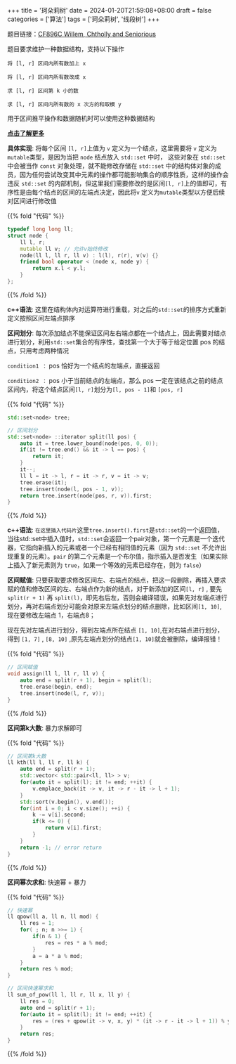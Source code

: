 +++
title = '珂朵莉树'
date = 2024-01-20T21:59:08+08:00
draft = false
categories = ['算法']
tags = ['珂朵莉树', '线段树']
+++


题目链接：[CF896C Willem, Chtholly and Seniorious](https://codeforces.com/problemset/problem/896/C)

题目要求维护一种数据结构，支持以下操作

`将 [l, r] 区间内所有数加上 x`

`将 [l, r] 区间内所有数改成 x`

`求 [l, r] 区间第 k 小的数`

`求 [l, r] 区间内所有数的 x 次方的和取模 y`

用于区间推平操作和数据随机时可以使用这种数据结构

**[点击了解更多](https://blog.csdn.net/qq_50332374/article/details/119722580?ops_request_misc=%257B%2522request%255Fid%2522%253A%2522169830796616800211522669%2522%252C%2522scm%2522%253A%252220140713.130102334..%2522%257D&request_id=169830796616800211522669&biz_id=0&utm_medium=distribute.pc_search_result.none-task-blog-2~all~sobaiduend~default-2-119722580-null-null.142%5Ev96%5Epc_search_result_base1&utm_term=%E7%8F%82%E6%9C%B5%E8%8E%89%E6%A0%91&spm=1018.2226.3001.4187)**

**具体实现**: 将每个区间 `[l, r]`上值为 `v` 定义为一个结点，这里需要将 `v` 定义为`mutable`类型，是因为当把 `node` 结点放入 `std::set` 中时， 这些对象在 `std::set`中会被当作 `const` 对象处理，就不能修改存储在 `std::set` 中的结构体对象的成员，因为任何尝试改变其中元素的操作都可能影响集合的顺序性质，这样的操作会违反 `std::set` 的内部机制，但这里我们需要修改的是区间`[l, r]`上的值即可，有序性是由每个结点的区间的左端点决定，因此将`v` 定义为`mutable`类型以方便后续对区间进行修改值

{{% fold "代码" %}}
```cpp
typedef long long ll;
struct node {
    ll l, r;
    mutable ll v; // 允许v始终修改
    node(ll l, ll r, ll v) : l(l), r(r), v(v) {}
    friend bool operator < (node x, node y) {
        return x.l < y.l;
    }
};

```
{{% /fold %}}

**c++语法**: 这里在结构体内对运算符进行重载，对之后的`std::set`的排序方式重新定义按照区间左端点排序

**区间划分**: 每次添加结点不能保证区间左右端点都在一个结点上，因此需要对结点进行划分，利用`std::set`集合的有序性，查找第一个大于等于给定位置 pos 的结点，只用考虑两种情况

`condition1 ：` pos 恰好为一个结点的左端点，直接返回

`condition2 ：` pos 小于当前结点的左端点，那么 pos 一定在该结点之前的结点区间内，将这个结点区间`[l, r]`划分为`[l, pos - 1]`和 `[pos, r]`

{{% fold "代码" %}}
```cpp
std::set<node> tree;

// 区间划分
std::set<node> ::iterator split(ll pos) {
    auto it = tree.lower_bound(node(pos, 0, 0));
    if(it != tree.end() && it -> l == pos) {
        return it;
    }
    it--;
    ll l = it -> l, r = it -> r, v = it -> v;
    tree.erase(it);
    tree.insert(node(l, pos - 1, v));
    return tree.insert(node(pos, r, v)).first;
}

```
{{% /fold %}}

**c++语法**: `在这里插入代码片`这里`tree.insert().first`是`std::set`的一个返回值，当往std::set中插入值时，`std::set`会返回一个pair对象，第一个元素是一个迭代器，它指向新插入的元素或者一个已经有相同值的元素（因为 `std::set` 不允许出现重复的元素）。`pair` 的第二个元素是一个布尔值，指示插入是否发生（如果实际上插入了新元素则为 `true`，如果一个等效的元素已经存在，则为 `false`）

**区间赋值**: 只要获取要求修改区间左、右端点的结点，把这一段删除，再插入要求赋的值和修改区间的左、右端点作为新的结点，对于新添加的区间`[l, r]` , 要先`split(r + 1)` 再 `split(l)`，即先右后左，否则会编译错误，如果先对左端点进行划分，再对右端点划分可能会对原来左端点划分的结点删除，比如区间`[1, 10]`, 现在要修改左端点 1，右端点8；

现在先对左端点进行划分，得到左端点所在结点 `[1, 10]`,在对右端点进行划分，得到 `[1, 7]` , `[8, 10]` ,原先左端点划分的结点`[1, 10]`就会被删除，编译报错！

{{% fold "代码" %}}
```cpp
// 区间赋值
void assign(ll l, ll r, ll v) {
    auto end = split(r + 1), begin = split(l);
    tree.erase(begin, end);
    tree.insert(node(l, r, v));
}

```
{{% /fold %}}

**区间第k大数**: 暴力求解即可

{{% fold "代码" %}}
```cpp
// 区间第k大数
ll kth(ll l, ll r, ll k) {
    auto end = split(r + 1);
    std::vector< std::pair<ll, ll> > v;
    for(auto it = split(l); it != end; ++it) {
        v.emplace_back(it -> v, it -> r - it -> l + 1);
    }
    std::sort(v.begin(), v.end());
    for(int i = 0; i < v.size(); ++i) {
        k -= v[i].second;
        if(k <= 0) {
            return v[i].first;
        }
    }
    return -1; // error return
}

```
{{% /fold %}}

**区间幂次求和**: 快速幂 + 暴力

{{% fold "代码" %}}
```cpp
// 快速幂
ll qpow(ll a, ll n, ll mod) {
    ll res = 1;
    for( ; n; n >>= 1) {
        if(n & 1) {
            res = res * a % mod;
        }
        a = a * a % mod;
    }
    return res % mod;
}

// 区间快速幂求和
ll sum_of_pow(ll l, ll r, ll x, ll y) {
    ll res = 0;
    auto end = split(r + 1);
    for(auto it = split(l); it != end; ++it) {
        res = (res + qpow(it -> v, x, y) * (it -> r - it -> l + 1)) % y;
    }
    return res;
}

```
{{% /fold %}}
